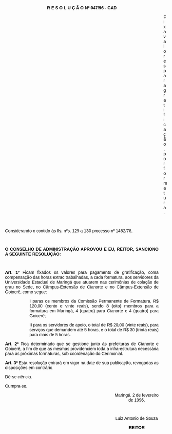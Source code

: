 <BODY TEXT="#000000">

<B><FONT FACE="Arial"><P ALIGN="CENTER">R E S O L U &Ccedil; &Atilde; O Nº 047/96 - CAD</P>
</B><P ALIGN="JUSTIFY"></P><DIR>
<DIR>
<DIR>
<DIR>
<DIR>
<DIR>
<DIR>
<DIR>
<DIR>
<DIR>
<DIR>
<DIR>
<DIR>

<P ALIGN="JUSTIFY">Fixa valores para gratifica&ccedil;&atilde;o, por formatura.</P>
<P ALIGN="JUSTIFY"></P>
<P ALIGN="JUSTIFY">&nbsp;</P></DIR>
</DIR>
</DIR>
</DIR>
</DIR>
</DIR>
</DIR>
</DIR>
</DIR>
</DIR>
</DIR>
</DIR>
</DIR>

<P ALIGN="JUSTIFY">Considerando o contido &agrave;s fls. nºs. 129 a 130 processo nº 1482/78,</P>
<P ALIGN="JUSTIFY"></P>
<P ALIGN="JUSTIFY">&nbsp;</P>
<B><P ALIGN="JUSTIFY">O CONSELHO DE ADMINISTRA&Ccedil;&Atilde;O APROVOU E EU, REITOR, SANCIONO A SEGUINTE RESOLU&Ccedil;&Atilde;O:</P>
</B><P ALIGN="JUSTIFY"></P>
<P ALIGN="JUSTIFY">&nbsp;</P>
<B><P ALIGN="JUSTIFY">Art. 1º</B> Ficam fixados os valores para pagamento de gratifica&ccedil;&atilde;o, coma compensa&ccedil;&atilde;o das horas extrac trabalhadas, a cada formatura, aos servidores da Universidade Estadual de Maring&aacute; que atuarem nas cerim&ocirc;nias de cola&ccedil;&atilde;o de grau no Sede, no C&acirc;mpus-Extens&atilde;o de Cianorte e no C&acirc;mpus-Extens&atilde;o de Goioer&ecirc;, como segue:</P><DIR>
<DIR>

<P ALIGN="JUSTIFY">I paras os membros da Comiss&atilde;o Permanente de Formatura, R$ 120,00 (cento e vinte reais), sendo 8 (oito) membros para a formatura em Maring&aacute;, 4 (quatro) para Cianorte e 4 (quatro) para Goioer&ecirc;;</P>
<P ALIGN="JUSTIFY">II para os servidores de apoio, o total de R$ 20,00 (vinte reais), para servi&ccedil;os que demandem at&eacute; 5 horas, e o total de R$ 30 (trinta reais) para mais de 5 horas.</P></DIR>
</DIR>

<B><P ALIGN="JUSTIFY">Art. 2º</B> Fica determinado que se gestione junto &agrave;s prefeituras de Cianorte e Goioer&ecirc;, a fim de que as mesmas providenciem toda a infra-estrutura necess&aacute;ria para as pr&oacute;ximas formaturas, sob coordena&ccedil;&atilde;o do Cerimonial.</P>
<B><P ALIGN="JUSTIFY">Art. 3º</B> Esta resolu&ccedil;&atilde;o entrar&aacute; em vigor na date de sua publica&ccedil;&atilde;o, revogadas as disposi&ccedil;&otilde;es em contr&aacute;rio. </P>
<P ALIGN="JUSTIFY">D&ecirc;-se ci&ecirc;ncia.</P>
<P ALIGN="JUSTIFY">Cumpra-se.</P>
<P ALIGN="CENTER"></P><DIR>
<DIR>
<DIR>
<DIR>
<DIR>
<DIR>
<DIR>
<DIR>
<DIR>

<P ALIGN="CENTER">Maring&aacute;, 2 de fevereiro de 1996.</P>
<P ALIGN="CENTER"></P>
<P ALIGN="CENTER">&nbsp;</P>
<P ALIGN="CENTER">Luiz Antonio de Souza</P>
<B><P ALIGN="CENTER">REITOR</P></DIR>
</DIR>
</DIR>
</DIR>
</DIR>
</DIR>
</DIR>
</DIR>
</DIR>
</B></FONT></BODY>
